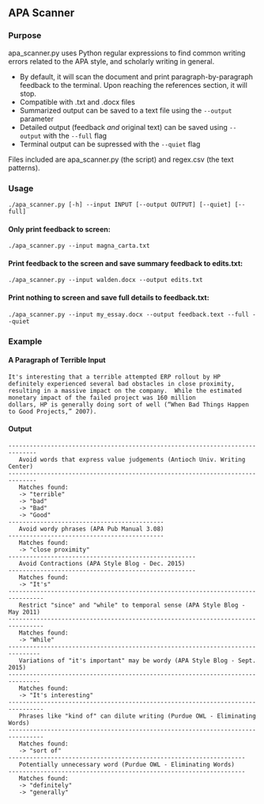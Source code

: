 ## APA Scanner

### Purpose
apa_scanner.py uses Python regular expressions to find common writing errors related to the APA style, and scholarly writing in general. 
- By default, it will scan the document and print paragraph-by-paragraph feedback to the terminal. Upon reaching the references section, it will stop.
- Compatible with .txt and .docx files
- Summarized output can be saved to a text file using the `--output` parameter
- Detailed output (feedback *and* original text) can be saved using  `--output` with the `--full` flag
- Terminal output can be supressed with the `--quiet` flag 

Files included are apa_scanner.py (the script) and regex.csv (the text patterns).



### Usage
`./apa_scanner.py [-h] --input INPUT [--output OUTPUT] [--quiet] [--full]`

#### Only print feedback to screen: ####
`./apa_scanner.py --input magna_carta.txt` 

#### Print feedback to the screen and save summary feedback to edits.txt: ####
`./apa_scanner.py --input walden.docx --output edits.txt` 

#### Print nothing to screen and save full details to feedback.txt: ####
`./apa_scanner.py --input my_essay.docx --output feedback.text --full --quiet`

### Example

#### A Paragraph of Terrible Input

```
It's interesting that a terrible attempted ERP rollout by HP definitely experienced several bad obstacles in close proximity,
resulting in a massive impact on the company.  While the estimated monetary impact of the failed project was 160 million
dollars, HP is generally doing sort of well (“When Bad Things Happen to Good Projects,” 2007). 
```

#### Output

```
------------------------------------------------------------------------------
   Avoid words that express value judgements (Antioch Univ. Writing Center)
------------------------------------------------------------------------------
   Matches found:                  
   -> "terrible"
   -> "bad"
   -> "Bad"
   -> "Good"
--------------------------------------------
   Avoid wordy phrases (APA Pub Manual 3.08)
--------------------------------------------
   Matches found:                  
   -> "close proximity"
-----------------------------------------------------
   Avoid Contractions (APA Style Blog - Dec. 2015)
-----------------------------------------------------
   Matches found:                  
   -> "It's"
--------------------------------------------------------------------------------
   Restrict "since" and "while" to temporal sense (APA Style Blog - May 2011)
--------------------------------------------------------------------------------
   Matches found:                  
   -> "While"
-------------------------------------------------------------------------------
   Variations of "it's important" may be wordy (APA Style Blog - Sept. 2015)
-------------------------------------------------------------------------------
   Matches found:                  
   -> "It's interesting"
--------------------------------------------------------------------------------
   Phrases like "kind of" can dilute writing (Purdue OWL - Eliminating Words)
--------------------------------------------------------------------------------
   Matches found:                  
   -> "sort of"
-------------------------------------------------------------------
   Potentially unnecessary word (Purdue OWL - Eliminating Words)
-------------------------------------------------------------------
   Matches found:                  
   -> "definitely"
   -> "generally"
```
